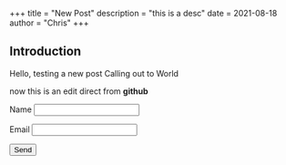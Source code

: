 +++
title = "New Post"
description = "this is a desc"
date = 2021-08-18
author = "Chris"
+++

## Introduction

Hello, testing a new post
Calling out to World

now this is an edit direct from **github**

<form name="contact" netlify>
  <p>
    <label>Name <input type="text" name="name" /></label>
  </p>
  <p>
    <label>Email <input type="email" name="email" /></label>
  </p>
  <p>
    <button type="submit">Send</button>
  </p>
</form>



